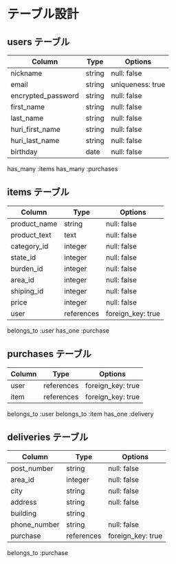 # テーブル設計

## users テーブル

| Column             | Type   | Options          |
| ------------------ | ------ | ---------------- |
| nickname           | string | null: false      |
| email              | string | uniqueness: true |
| encrypted_password | string | null: false      |
| first_name         | string | null: false      |
| last_name          | string | null: false      |
| huri_first_name    | string | null: false      |
| huri_last_name     | string | null: false      |
| birthday           | date   | null: false      |

has_many :items
has_many :purchases




## items テーブル

| Column       | Type       | Options           |
| ------------ | ---------- | ----------------- |
| product_name | string     | null: false       |
| product_text | text       | null: false       |
| category_id  | integer    | null: false       |
| state_id     | integer    | null: false       |
| burden_id    | integer    | null: false       |
| area_id      | integer    | null: false       |
| shiping_id   | integer    | null: false       |
| price        | integer    | null: false       |
| user         | references | foreign_key: true |

belongs_to :user 
has_one :purchase

## purchases テーブル

| Column    | Type       | Options           |
| --------- | ---------- | ----------------- |
| user      | references | foreign_key: true |
| item      | references | foreign_key: true |

belongs_to :user 
belongs_to :item 
has_one :delivery

## deliveries テーブル
| Column        | Type       | Options           |
| ------------- | ---------- | ----------------- |
| post_number   | string     | null: false       |
| area_id       | integer    | null: false       |
| city          | string     | null: false       |
| address       | string     | null: false       |
| building      | string     |                   |
| phone_number  | string     | null: false       |
| purchase      | references | foreign_key: true |

belongs_to :purchase